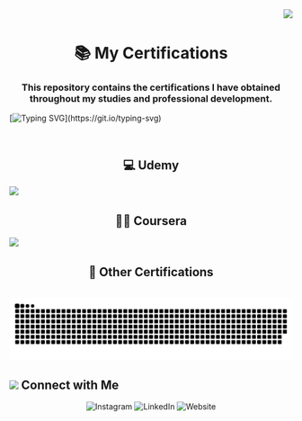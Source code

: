 <div align="right">
  <img src="https://github.com/7oSkaaa/7oSkaaa/blob/main/Images/Programming_Languages.gif?raw=true" width="35px">
</div>

<h1 align="center">📚 My Certifications</h1>
<h3 align="center">This repository contains the certifications I have obtained throughout my studies and professional development.</h3>

[![Typing SVG](https://readme-typing-svg.herokuapp.com?font=Roboto&weight=900&size=40&center=true&vCenter=true&width=900&height=110&duration=3000&color=B3B3B3&lines=Udemy;Coursera;And+More+!)](https://git.io/typing-svg)

<br clear="both">

<h2 align="center">💻 Udemy</h2>
<img src="https://img.shields.io/badge/Udemy-A435F0?style=for-the-badge&logo=Udemy&logoColor=white">

<br clear="both">

<h2 align="center">👨‍💻 Coursera</h2>
<img src="https://img.shields.io/badge/Coursera-%230056D2.svg?style=for-the-badge&logo=Coursera&logoColor=white">

<br clear="both">

<h2 align="center">🧠 Other Certifications</h2>

<br clear="both">

<div align="center">
  <img src="https://raw.githubusercontent.com/Berrocal0406/Berrocal0406/main/dist/snake.svg" alt="Snake animation" />
</div>

## <img src="https://media.giphy.com/media/LnQjpWaON8nhr21vNW/giphy.gif" width='30'> <b>Connect with Me</b>

<div align="center">
  <img src="https://img.shields.io/badge/Instagram-%23E4405F.svg?style=for-the-badge&logo=Instagram&logoColor=white" height="35" alt="Instagram">
  <img src="https://img.shields.io/badge/linkedin-%230077B5.svg?style=for-the-badge&logo=linkedin&logoColor=white" height="35" alt="LinkedIn">
  <img src="https://img.shields.io/badge/website-4183c4?style=for-the-badge&logo=About.me&logoColor=white" height="35" alt="Website">
</div>
